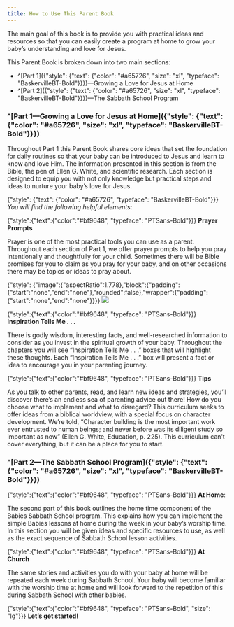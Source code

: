 ```yaml
---
title: How to Use This Parent Book
---
```


The main goal of this book is to provide you with practical ideas and resources so that you can easily create a program at home to grow your baby’s understanding and love for Jesus.

This Parent Book is broken down into two main sections:

- ^[Part 1]({"style": {"text": {"color": "#a65726", "size": "xl", "typeface": "BaskervilleBT-Bold"}}})—Growing a Love for Jesus at Home
- ^[Part 2]({"style": {"text": {"color": "#a65726", "size": "xl", "typeface": "BaskervilleBT-Bold"}}})—The Sabbath School Program

### ^[Part 1—Growing a Love for Jesus at Home]({"style": {"text": {"color": "#a65726", "size": "xl", "typeface": "BaskervilleBT-Bold"}}})

Throughout Part 1 this Parent Book shares core ideas that set the foundation for daily routines so that your baby can be introduced to Jesus and learn to know and love Him. The information presented in this section is from the Bible, the pen of Ellen G. White, and scientific research. Each section is designed to equip you with not only knowledge but practical steps and ideas to nurture your baby’s love for Jesus.

{"style": {"text": {"color": "#a65726", "typeface": "BaskervilleBT-Bold"}}}
_You will find the following helpful elements_:

{"style":{"text":{"color":"#bf9648", "typeface": "PTSans-Bold"}}}
**Prayer Prompts**

Prayer is one of the most practical tools you can use as a parent. Throughout each section of Part 1, we offer prayer prompts to help you pray intentionally and thoughtfully for your child. Sometimes there will be Bible promises for you to claim as you pray for your baby, and on other occasions there may be topics or ideas to pray about.

{"style": {"image":{"aspectRatio":1.778},"block":{"padding":{"start":"none","end":"none"},"rounded":false},"wrapper":{"padding":{"start":"none","end":"none"}}}}
![](https://sabbath-school-resources-assets.adventech.io/en/aij/2025-00-bb-pb/03-how-to-use-this-parent-book/mushroom.png)

{"style":{"text":{"color":"#bf9648", "typeface": "PTSans-Bold"}}}
**Inspiration Tells Me . . .**

There is godly wisdom, interesting facts, and well-researched information to consider as you invest in the spiritual growth of your baby. Throughout the chapters you will see “Inspiration Tells Me . . .” boxes that will highlight these thoughts. Each “Inspiration Tells Me . . .” box will present a fact or idea to encourage you in your parenting journey.

{"style":{"text":{"color":"#bf9648", "typeface": "PTSans-Bold"}}}
**Tips**

As you talk to other parents, read, and learn new ideas and strategies, you’ll discover there’s an endless sea of parenting advice out there! How do you choose what to implement and what to disregard? This curriculum seeks to offer ideas from a biblical worldview, with a special focus on character development. We’re told, “Character building is the most important work ever entrusted to human beings; and never before was its diligent study so important as now” (Ellen G. White, Education, p. 225). This curriculum can’t cover everything, but it can be a place for you to start.

### ^[Part 2—The Sabbath School Program]({"style": {"text": {"color": "#a65726", "size": "xl", "typeface": "BaskervilleBT-Bold"}}})

{"style":{"text":{"color":"#bf9648", "typeface": "PTSans-Bold"}}}
**At Home**:

The second part of this book outlines the home time component of the Babies Sabbath School program. This explains how you can implement the simple Babies lessons at home during the week in your baby’s worship time. In this section you will be given ideas and specific resources to use, as well as the exact sequence of Sabbath School lesson activities.

{"style":{"text":{"color":"#bf9648", "typeface": "PTSans-Bold"}}}
**At Church**

The same stories and activities you do with your baby at home will be repeated each week during Sabbath School. Your baby will become familiar with the worship time at home and will look forward to the repetition of this during Sabbath School with other babies.

{"style":{"text":{"color":"#bf9648", "typeface": "PTSans-Bold", "size": "lg"}}}
**Let’s get started!**